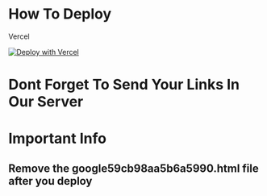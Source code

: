 # How To Deploy
Vercel

[![Deploy with Vercel](https://vercel.com/button)](https://vercel.com/new/clone?repository-url=https://github.com/GlitchedDaKittyCatSchoolaccount/Glitched-Studios-Student-Help-Website/)
# Dont Forget To Send Your Links In Our Server

# Important Info 
## Remove the google59cb98aa5b6a5990.html file after you deploy
